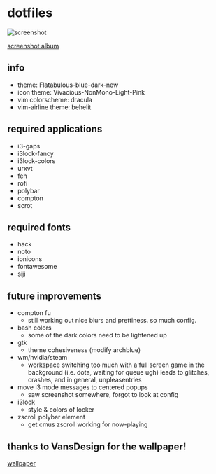 # dotfiles

![screenshot](http://i.imgur.com/PpsgzjO.png)

[screenshot album](https://imgur.com/a/fGqVk)

## info
* theme: Flatabulous-blue-dark-new
* icon theme: Vivacious-NonMono-Light-Pink
* vim colorscheme: dracula
* vim-airline theme: behelit

## required applications
* i3-gaps
* i3lock-fancy
* i3lock-colors
* urxvt
* feh
* rofi 
* polybar 
* compton
* scrot

## required fonts
* hack
* noto
* ionicons
* fontawesome
* siji

## future improvements
* compton fu
  - still working out nice blurs and prettiness. so much config.
* bash colors
  - some of the dark colors need to be lightened up
* gtk
  - theme cohesiveness (modify archblue)
* wm/nvidia/steam
  - workspace switching too much with a full screen game in the background (i.e. dota, waiting for queue ugh) leads to glitches, crashes, and in general, unpleasentries 
* move i3 mode messages to centered popups
  -  saw screenshot somewhere, forgot to look at config 
* i3lock
  - style & colors of locker
* zscroll polybar element
  - get cmus zscroll working for now-playing

## thanks to VansDesign for the wallpaper!
[wallpaper](https://www.reddit.com/r/wallpapers/comments/5jzzir/low_poly_wall_i_created_inspired_by_a_game_called/)
